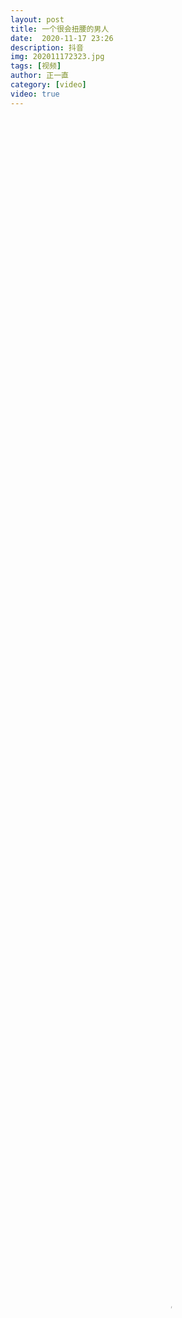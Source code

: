 ```yaml
---
layout: post
title: 一个很会扭腰的男人
date:  2020-11-17 23:26
description: 抖音
img: 202011172323.jpg
tags: [视频]
author: 正一直
category: [video]
video: true
---
```

<video controls loop preload="auto" poster="/assets/img/202011172323.jpg" width="100%" height="100%" src="https://klouderr.sgp1.digitaloceanspaces.com/1616934367451-%E4%B8%80%E4%B8%AA%E5%BE%88%E4%BC%9A%E6%89%AD%E8%85%B0%E7%9A%84%E7%94%B7%E4%BA%BA.mp4"></video>
     
